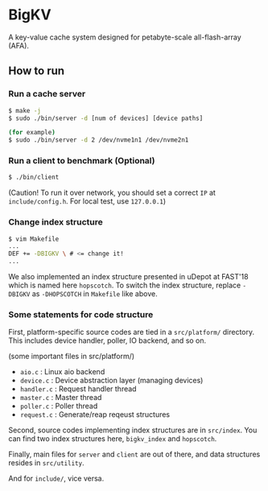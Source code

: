# BigKV
A key-value cache system designed for petabyte-scale all-flash-array (AFA).

## How to run

### Run a cache server
```bash
$ make -j
$ sudo ./bin/server -d [num of devices] [device paths]

(for example)
$ sudo ./bin/server -d 2 /dev/nvme1n1 /dev/nvme2n1
```

### Run a client to benchmark (Optional)
```bash
$ ./bin/client
```

(Caution! To run it over network, you should set a correct `IP` at `include/config.h`.
For local test, use `127.0.0.1`)

### Change index structure
```bash
$ vim Makefile
...
DEF += -DBIGKV \ # <= change it!
...
```
We also implemented an index structure presented in uDepot at FAST'18 which is named here `hopscotch`.
To switch the index structure, replace `-DBIGKV` as `-DHOPSCOTCH` in `Makefile` like above.

### Some statements for code structure

First, platform-specific source codes are tied in a `src/platform/` directory.
This includes device handler, poller, IO backend, and so on.

(some important files in src/platform/)
- `aio.c`     : Linux aio backend
- `device.c`  : Device abstraction layer (managing devices)
- `handler.c` : Request handler thread
- `master.c`  : Master thread
- `poller.c`  : Poller thread
- `request.c` : Generate/reap reqeust structures


Second, source codes implementing index structures are in `src/index`.
You can find two index structures here, `bigkv_index` and `hopscotch`.

Finally, main files for `server` and `client` are out of there, and data structures resides in `src/utility`.

And for `include/`, vice versa.
